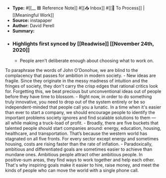 - **Type:** #[[__ 🟦  Reference Note]] #[[📥 Inbox]] #[[📝 To Process]] | [[Meaningful Work]]
- **Source:**  instapaper
- **Author:** David Perell
- **Summary:**
- ### Highlights first synced by [[Readwise]] [[November 24th, 2020]]
    - People aren't deliberate enough about choosing what to work on.

To paraphrase the words of John O'Donohue, we are blind to the complacency that passes for ambition in modern society. 
    - New ideas are fragile. Since they originate in the messy madness of intuition and the fringes of society, they don't carry the crisp edges that rational critics look for. Forgetting this, we beat precious but unconventional ideas out of people before they have time to blossom. 
    - Right now, in order to do something truly innovative, you need to drop out of the system entirely or be so independent-minded that people call you a lunatic. In a time when it's easier than ever to start a company, we should encourage people to identify the important problems society ignores and find scalable solutions to them — all while making a truck-load of profit. 
    - Broadly, there are five buckets that talented people should start companies around: energy, education, housing, healthcare, and transportation. That’s because the western world has stagnated on all five fronts. For every sector except energy and sometimes housing, costs are rising faster than the rate of inflation. 
    - Paradoxically, ambitious and differentiated goals are sometimes easier to achieve than mundane ones. Ambitious people attract other ambitious people. In positive-sum areas, they find ways to work together and help each other. That's why inspiring goals make it easier to hire, raise money, and meet the kinds of people who can move the world with a single phone call. 
